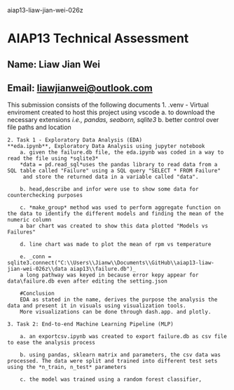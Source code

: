 aiap13-liaw-jian-wei-026z

# **AIAP13 Technical Assessment**

## Name: Liaw Jian Wei
## Email: liawjianwei@outlook.com

This submission consists of the following documents
    1. .venv - Virtual enviroment created to host this project using vscode 
        a. to download the necessary extensions *i.e., pandas, seaborn, sqlite3*
        b. better control over file paths and location

    2. Task 1 - Exploratory Data Analysis (EDA) 
    **eda.ipynb**, Exploratory Data Analysis using jupyter notebook
        a. given the failure.db file, the eda.ipynb was coded in a way to read the file using *sqlite3*
        *data = pd.read_sql*uses the pandas library to read data from a SQL table called "Failure" using a SQL query "SELECT * FROM Failure"
         and store the returned data in a variable called "data". 

        b. head,describe and infor were use to show some data for counterchecking purposes

        c. *make_group* method was used to perform aggregate function on the data to identify the different models and finding the mean of the numeric column
        a bar chart was created to show this data plotted "Models vs Failures"

        d. line chart was made to plot the mean of rpm vs temperature 
        
        e. _conn = sqlite3.connect("C:\\Users\\Jianw\\Documents\\GitHub\\aiap13-liaw-jian-wei-026z\\data aiap13\\failure.db")_ 
        a long pathway was keyed in because error kepy appear for data\failure.db even after editing the setting.json

        #Conclusion
        EDA as stated in the name, derives the purpose the analysis the data and present it in visuals using visualization tools. 
        More visualizations can be done through dash.app. and plotly. 

    3. Task 2: End-to-end Machine Learning Pipeline (MLP)

        a. an exportcsv.ipynb was created to export failure.db as csv file to ease the analysis process

        b. using pandas, sklearn matrix and parameters, the csv data was processed. The data were split and trained into different test sets using the *n_train, n_test* parameters
    
        c. the model was trained using a random forest classifier, 






